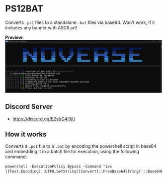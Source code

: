 # PS12BAT
Converts `.ps1` files to a standalone `.bat` files via base64. Won't work, if it includes any banner with ASCII art!

**Preview:**
![ps12batpre](https://github.com/5Noxi/PS12BAT/blob/main/NV-PS12BAT.png?raw=true)

## Discord Server
- https://discord.gg/E2ybG4j9jU

## How it works 
Converts a `.ps1` file to a `.bat` by encoding the powershell script in base64 and embedding it in a batch file for execution, using the following command:
```
powershell -ExecutionPolicy Bypass -Command "iex ([Text.Encoding]::UTF8.GetString([Convert]::FromBase64String('::Base64Payload::')))"
```

